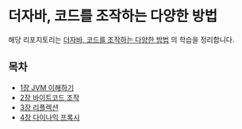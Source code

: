 # 더자바, 코드를 조작하는 다양한 방법

해당 리포지토리는 [더자바, 코드를 조작하는 다양한 방법](https://www.inflearn.com/course/the-java-code-manipulation/dashboard) 의 학습을 정리합니다.

## 목차
- [1장 JVM 이해하기](./chapter_1)
- [2장 바이트코드 조작](./chapter_2)
- [3장 리플렉션](./chapter_3)
- [4장 다이나믹 프록시](./chapter_4)
